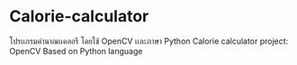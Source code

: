 # Calorie-calculator
โปรเเกรมคำนาณเเคลอรี โดยใช้ OpenCV เเละภาษา Python
Calorie calculator project: OpenCV Based on Python language
